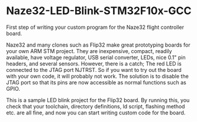 # Naze32-LED-Blink-STM32F10x-GCC
First step of writing your custom program for the Naze32 flight controller board.

Naze32 and many clones such as Flip32 make great prototyping boards for your own ARM STM project. They are inexpensive, compact, readily available, have voltage regulator, USB serial converter, LEDs, nice 0.1" pin headers, and several sensors. However, there is a catch; The red LED is connected to the JTAG port NJTRST. So if you want to try out the board with your own code, it will probably not work. The solution is to disable the JTAG port so that its pins are now accessible as normal functions such as GPIO.

This is a sample LED blink project for the Flip32 board. By running this, you check that your toolchain, directory definitions, ld script, flashing method etc. are all  fine, and now you can start writing custom code for the board. 
